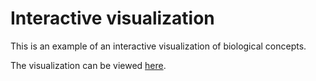 # Interactive visualization

This is an example of an interactive visualization of biological concepts.

The visualization can be viewed [here](https://htmlpreview.github.io/?https://github.com/brown-data-science/population-genetics/blob/master/web/dataviz.html).
